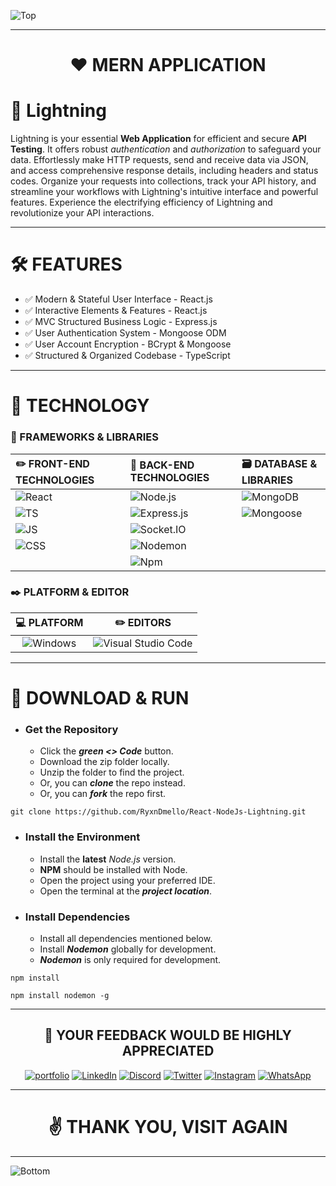 ![Top](https://github.com/RyxnDmello/WebApp-NodeJs-02/assets/64190011/586e9e9e-c671-44c2-962d-0375f86e34e1)

<hr>

<h1 align="center">❤️ MERN APPLICATION</h1>

# 📂 Lightning
Lightning is your essential **Web Application** for efficient and secure **API Testing**. It offers robust _authentication_ and _authorization_ to safeguard your data. Effortlessly make HTTP requests, send and receive data via JSON, and access comprehensive response details, including headers and status codes. Organize your requests into collections, track your API history, and streamline your workflows with Lightning's intuitive interface and powerful features. Experience the electrifying efficiency of Lightning and revolutionize your API interactions.

<hr>

# 🛠️ FEATURES
- ✅ Modern & Stateful User Interface - React.js
- ✅ Interactive Elements & Features - React.js
- ✅ MVC Structured Business Logic - Express.js
- ✅ User Authentication System - Mongoose ODM
- ✅ User Account Encryption - BCrypt & Mongoose
- ✅ Structured & Organized Codebase - TypeScript

<hr>

# 🤖 TECHNOLOGY

### 🚀 FRAMEWORKS & LIBRARIES

| ✏️ FRONT-END TECHNOLOGIES | 🤖 BACK-END TECHNOLOGIES | 🗃️ DATABASE & LIBRARIES |
| :- | :- | :- |
| ![React](https://img.shields.io/badge/react-00002b.svg?style=for-the-badge&logo=react&logoColor=61DAFB) | ![Node.js](https://img.shields.io/badge/node.js-006f00.svg?style=for-the-badge&logo=nodedotjs&logoColor=white) | ![MongoDB](https://img.shields.io/badge/MongoDB-47A248.svg?style=for-the-badge&logo=MongoDB&logoColor=white) | 
![TS](https://img.shields.io/badge/TypeScript-0000af.svg?style=for-the-badge&logo=TypeScript&logoColor=white) | ![Express.js](https://img.shields.io/badge/Express-000000.svg?style=for-the-badge&logo=Express&logoColor=white) | ![Mongoose](https://img.shields.io/badge/Mongoose-880000.svg?style=for-the-badge&logo=Mongoose&logoColor=white) | 
![JS](https://img.shields.io/badge/JavaScript-F7DF1E.svg?style=for-the-badge&logo=JavaScript&logoColor=black) | ![Socket.IO](https://img.shields.io/badge/Socket.io-010101.svg?style=for-the-badge&logo=socketdotio&logoColor=white) | 
| ![CSS](https://img.shields.io/badge/CSS3-1572B6.svg?style=for-the-badge&logo=CSS3&logoColor=white) | ![Nodemon](https://img.shields.io/badge/Nodemon-00a000.svg?style=for-the-badge&logo=Nodemon&logoColor=white) | | ![Vite](https://img.shields.io/badge/Vite-646CFF.svg?style=for-the-badge&logo=Vite&logoColor=white) | ![DotEnv](https://img.shields.io/badge/.ENV-ECD53F.svg?style=for-the-badge&logo=dotenv&logoColor=black) 
| | ![Npm](https://img.shields.io/badge/npm-CB3837.svg?style=for-the-badge&logo=npm&logoColor=white) |



### ✒️ PLATFORM & EDITOR

| 💻 PLATFORM | ✏️ EDITORS |
| :-: | :-: |
| ![Windows](https://img.shields.io/badge/Windows-0078D4.svg?style=for-the-badge&logo=Windows&logoColor=white) | ![Visual Studio Code](https://img.shields.io/badge/Visual%20Studio%20Code-0000ff.svg?style=for-the-badge&logo=Visual-Studio-Code&logoColor=white)

<hr>

# 📌 DOWNLOAD & RUN

- ### Get the Repository 
  - Click the **_green <> Code_** button.
  - Download the zip folder locally.
  - Unzip the folder to find the project.
  - Or, you can _**clone**_ the repo instead.
  - Or, you can _**fork**_ the repo first.
```
git clone https://github.com/RyxnDmello/React-NodeJs-Lightning.git
```

- ### Install the Environment
  - Install the **latest** _Node.js_ version.
  - **NPM** should be installed with Node.
  - Open the project using your preferred IDE.
  - Open the terminal at the _**project location**_.

- ### Install Dependencies
  - Install all dependencies mentioned below.
  - Install _**Nodemon**_ globally for development.
  - _**Nodemon**_ is only required for development.
```
npm install
```
```
npm install nodemon -g
```

<hr>

<div align="center">
  
## 💎 YOUR FEEDBACK WOULD BE HIGHLY APPRECIATED

[![portfolio](https://img.shields.io/badge/portfolio-00002F?style=for-the-badge&logo=ko-fi&logoColor=white)]()
[![LinkedIn](https://img.shields.io/badge/linkedin-%230077B5.svg?style=for-the-badge&logo=linkedin&logoColor=white)](https://www.linkedin.com/in/ryanndmello/)
[![Discord](https://img.shields.io/badge/Discord-%235865F2.svg?style=for-the-badge&logo=discord&logoColor=white)](https://discord.com/channels/ryxndmello)
[![Twitter](https://img.shields.io/badge/Twitter-%231DA1F2.svg?style=for-the-badge&logo=Twitter&logoColor=white)](https://twitter.com/ryxndmello)
[![Instagram](https://img.shields.io/badge/Instagram-%23BF0020.svg?style=for-the-badge&logo=Instagram&logoColor=white)](https://www.instagram.com/ryxndmello10/)
[![WhatsApp](https://img.shields.io/badge/WhatsApp-%23006F00?style=for-the-badge&logo=whatsapp&logoColor=white)](https://wa.me/9145000789)
</div>

<hr>

<h1 align="center">✌️ THANK YOU, VISIT AGAIN</h1>

<hr>

![Bottom](https://github.com/RyxnDmello/WebApp-NodeJs-02/assets/64190011/7c0a8837-f7ff-4b33-af92-db705f0c7675)
